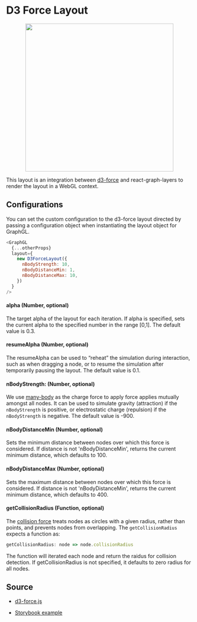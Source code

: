 # D3 Force Layout

<p align="center">
  <img src="/gatsby/images/layouts/d3.png" height="400" />
</p>


This layout is an integration between [d3-force](https://github.com/d3/d3-force) and react-graph-layers to render the layout in a WebGL context.

## Configurations

You can set the custom configuration to the d3-force layout directed by passing a configuration object when instantiating the layout object for GraphGL.

```js
<GraphGL
  {...otherProps}
  layout={
    new D3ForceLayout({
      nBodyStrength: 10,
      nBodyDistanceMin: 1,
      nBodyDistanceMax: 10,
    })
  }
/>
```

#### alpha (Number, optional)
The target alpha of the layout for each iteration. If alpha is specified, sets the current alpha to the specified number in the range [0,1]. The default value is 0.3.

#### resumeAlpha (Number, optional)
The resumeAlpha can be used to “reheat” the simulation during interaction, such as when dragging a node, or to resume the simulation after temporarily pausing the layout.
The default value is 0.1.

#### nBodyStrength: (Number, optional)
We use [many-body](https://github.com/d3/d3-force#many-body) as the charge force to apply force applies mutually amongst all nodes. It can be used to simulate gravity (attraction) if the `nBodyStrength` is positive, or electrostatic charge (repulsion) if the `nBodyStrength` is negative.
The default value is -900.

#### nBodyDistanceMin (Number, optional)
Sets the minimum distance between nodes over which this force is considered. If distance is not 'nBodyDistanceMin', returns the current minimum distance, which defaults to 100.


#### nBodyDistanceMax (Number, optional)
Sets the maximum distance between nodes over which this force is considered. If distance is not 'nBodyDistanceMin', returns the current minimum distance, which defaults to 400.

#### getCollisionRadius (Function, optional)
The [collision force](https://github.com/d3/d3-force#collision) treats nodes as circles with a given radius, rather than points, and prevents nodes from overlapping.  The `getCollisionRadius` expects a function as:
```js
getCollisionRadius: node => node.collisionRadius
```
The function will iterated each node and return the raidus for collision detection.
If getCollisionRadius is not specified, it defaults to zero radius for all nodes.

## Source

 - [d3-force.js](TBD/blob/master/src/layouts/d3-force/index.js)

 - [Storybook example](TBD/blob/master/stories/basic-layouts/stories.js#L56-L71)
